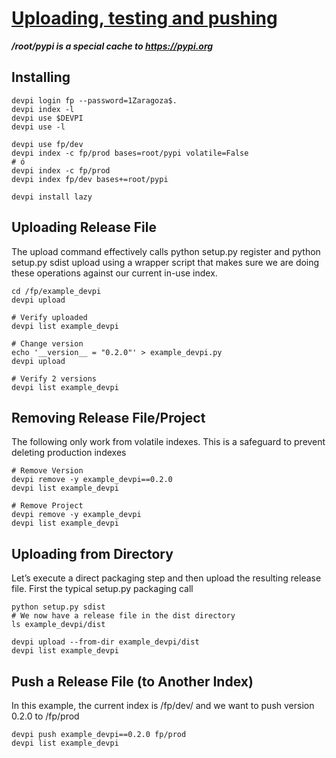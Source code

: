 # [Uploading, testing and pushing](https://devpi.net/docs/devpi/devpi/stable/+d/userman/devpi_packages.html)
***/root/pypi is a special cache to https://pypi.org***
## Installing
```shell script
devpi login fp --password=1Zaragoza$.
devpi index -l
devpi use $DEVPI
devpi use -l

devpi use fp/dev
devpi index -c fp/prod bases=root/pypi volatile=False
# ó
devpi index -c fp/prod
devpi index fp/dev bases+=root/pypi

devpi install lazy
```
## Uploading Release File
The upload command effectively calls python setup.py register and python setup.py sdist upload using a wrapper script that makes sure we are doing these operations against our current in-use index.
```shell script
cd /fp/example_devpi
devpi upload

# Verify uploaded
devpi list example_devpi

# Change version
echo '__version__ = "0.2.0"' > example_devpi.py
devpi upload

# Verify 2 versions
devpi list example_devpi
```
## Removing Release File/Project
The following only work from volatile indexes. This is a safeguard to prevent deleting production indexes

```shell script
# Remove Version
devpi remove -y example_devpi==0.2.0
devpi list example_devpi

# Remove Project
devpi remove -y example_devpi
devpi list example_devpi
```

## Uploading from Directory
Let’s execute a direct packaging step and then upload the resulting release file. First the typical setup.py packaging call
```shell script
python setup.py sdist
# We now have a release file in the dist directory
ls example_devpi/dist 

devpi upload --from-dir example_devpi/dist
devpi list example_devpi
```
## Push a Release File (to Another Index)
In this example, the current index is /fp/dev/ and we want to push version 0.2.0 to /fp/prod
```shell script
devpi push example_devpi==0.2.0 fp/prod
devpi list example_devpi
```